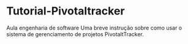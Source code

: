# Tutorial-Pivotaltracker
Aula engenharia de software
Uma breve instrução sobre como usar o sistema de gerenciamento de projetos PivotaltTracker.